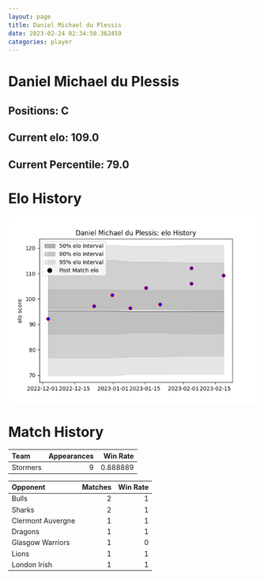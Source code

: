 ```yaml
---  
layout: page  
title: Daniel Michael du Plessis  
date: 2023-02-24 02:34:50.362459  
categories: player  
---
```

# Daniel Michael du Plessis

## Positions: C

## Current elo: 109.0

## Current Percentile: 79.0

# Elo History


![elo history](history_DanielMichaelduPlessis.png)
# Match History


| Team     |   Appearances |   Win Rate |
|:---------|--------------:|-----------:|
| Stormers |             9 |   0.888889 |

| Opponent          |   Matches |   Win Rate |
|:------------------|----------:|-----------:|
| Bulls             |         2 |          1 |
| Sharks            |         2 |          1 |
| Clermont Auvergne |         1 |          1 |
| Dragons           |         1 |          1 |
| Glasgow Warriors  |         1 |          0 |
| Lions             |         1 |          1 |
| London Irish      |         1 |          1 |